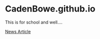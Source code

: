 # CadenBowe.github.io
This is for school and well....
<p><a href="/Web_Stuff/News_Article-Copy.html" target-"blank">News Article</a></p>
